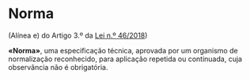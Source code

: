 # Norma
(Alínea e) do Artigo 3.º da [Lei n.º 46/2018](https://data.dre.pt/eli/lei/46/2018/08/13/p/dre/pt/html))

**«Norma»**, uma especificação técnica, aprovada por um organismo de normalização reconhecido, para aplicação repetida ou continuada, cuja observância não é obrigatória.